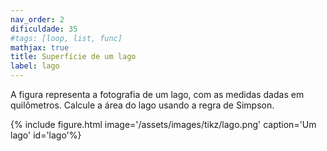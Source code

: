 ```yaml
---
nav_order: 2
dificuldade: 35
#tags: [loop, list, func]
mathjax: true
title: Superfície de um lago
label: lago
---
```


A figura representa a fotografia de um lago, com as medidas dadas em quilômetros. Calcule a área do lago usando a regra de Simpson.

{% include figure.html image='/assets/images/tikz/lago.png' caption='Um lago' id='lago'%}
